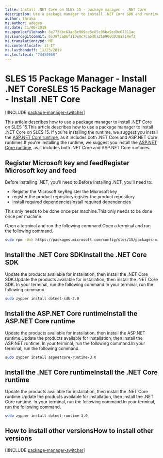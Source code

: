 ```yaml
---
title: Install .NET Core on SLES 15 - package manager - .NET Core
description: Use a package manager to install .NET Core SDK and runtime on SLES 15.
author: thraka
ms.author: adegeo
ms.date: 11/06/2019
ms.openlocfilehash: 8e773dbc63ad8c969ae5c85c05ba9ed0c67311ac
ms.sourcegitcommit: 9a39f2a06f110c9c7ca54ba216900d038aa14ef3
ms.translationtype: MT
ms.contentlocale: it-IT
ms.lasthandoff: 11/23/2019
ms.locfileid: "74450968"
---
```

# <a name="sles-15-package-manager---install-net-core"></a><span data-ttu-id="d300f-103">SLES 15 Package Manager - Install .NET Core</span><span class="sxs-lookup"><span data-stu-id="d300f-103">SLES 15 Package Manager - Install .NET Core</span></span>

[!INCLUDE [package-manager-switcher](./includes/package-manager-switcher.md)]

<span data-ttu-id="d300f-104">This article describes how to use a package manager to install .NET Core on SLES 15.</span><span class="sxs-lookup"><span data-stu-id="d300f-104">This article describes how to use a package manager to install .NET Core on SLES 15.</span></span> <span data-ttu-id="d300f-105">If you're installing the runtime, we suggest you install the [ASP.NET Core runtime](#install-the-aspnet-core-runtime), as it includes both .NET Core and ASP.NET Core runtimes.</span><span class="sxs-lookup"><span data-stu-id="d300f-105">If you're installing the runtime, we suggest you install the [ASP.NET Core runtime](#install-the-aspnet-core-runtime), as it includes both .NET Core and ASP.NET Core runtimes.</span></span>

## <a name="register-microsoft-key-and-feed"></a><span data-ttu-id="d300f-106">Register Microsoft key and feed</span><span class="sxs-lookup"><span data-stu-id="d300f-106">Register Microsoft key and feed</span></span>

<span data-ttu-id="d300f-107">Before installing .NET, you'll need to:</span><span class="sxs-lookup"><span data-stu-id="d300f-107">Before installing .NET, you'll need to:</span></span>

- <span data-ttu-id="d300f-108">Register the Microsoft key</span><span class="sxs-lookup"><span data-stu-id="d300f-108">Register the Microsoft key</span></span>
- <span data-ttu-id="d300f-109">register the product repository</span><span class="sxs-lookup"><span data-stu-id="d300f-109">register the product repository</span></span>
- <span data-ttu-id="d300f-110">Install required dependencies</span><span class="sxs-lookup"><span data-stu-id="d300f-110">Install required dependencies</span></span>

<span data-ttu-id="d300f-111">This only needs to be done once per machine.</span><span class="sxs-lookup"><span data-stu-id="d300f-111">This only needs to be done once per machine.</span></span>

<span data-ttu-id="d300f-112">Open a terminal and run the following command.</span><span class="sxs-lookup"><span data-stu-id="d300f-112">Open a terminal and run the following command.</span></span>

```bash
sudo rpm -Uvh https://packages.microsoft.com/config/sles/15/packages-microsoft-prod.rpm
```

## <a name="install-the-net-core-sdk"></a><span data-ttu-id="d300f-113">Install the .NET Core SDK</span><span class="sxs-lookup"><span data-stu-id="d300f-113">Install the .NET Core SDK</span></span>

<span data-ttu-id="d300f-114">Update the products available for installation, then install the .NET Core SDK.</span><span class="sxs-lookup"><span data-stu-id="d300f-114">Update the products available for installation, then install the .NET Core SDK.</span></span> <span data-ttu-id="d300f-115">In your terminal, run the following command.</span><span class="sxs-lookup"><span data-stu-id="d300f-115">In your terminal, run the following command.</span></span>

```bash
sudo zypper install dotnet-sdk-3.0
```

## <a name="install-the-aspnet-core-runtime"></a><span data-ttu-id="d300f-116">Install the ASP.NET Core runtime</span><span class="sxs-lookup"><span data-stu-id="d300f-116">Install the ASP.NET Core runtime</span></span>

<span data-ttu-id="d300f-117">Update the products available for installation, then install the ASP.NET runtime.</span><span class="sxs-lookup"><span data-stu-id="d300f-117">Update the products available for installation, then install the ASP.NET runtime.</span></span> <span data-ttu-id="d300f-118">In your terminal, run the following command.</span><span class="sxs-lookup"><span data-stu-id="d300f-118">In your terminal, run the following command.</span></span>

```bash
sudo zypper install aspnetcore-runtime-3.0
```

## <a name="install-the-net-core-runtime"></a><span data-ttu-id="d300f-119">Install the .NET Core runtime</span><span class="sxs-lookup"><span data-stu-id="d300f-119">Install the .NET Core runtime</span></span>

<span data-ttu-id="d300f-120">Update the products available for installation, then install the .NET Core runtime.</span><span class="sxs-lookup"><span data-stu-id="d300f-120">Update the products available for installation, then install the .NET Core runtime.</span></span> <span data-ttu-id="d300f-121">In your terminal, run the following command.</span><span class="sxs-lookup"><span data-stu-id="d300f-121">In your terminal, run the following command.</span></span>

```bash
sudo zypper install dotnet-runtime-3.0
```

## <a name="how-to-install-other-versions"></a><span data-ttu-id="d300f-122">How to install other versions</span><span class="sxs-lookup"><span data-stu-id="d300f-122">How to install other versions</span></span>

[!INCLUDE [package-manager-switcher](./includes/package-manager-heading-hack-pkgname.md)]
